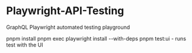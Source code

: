 # Playwright-API-Testing
GraphQL Playwright automated testing playground

pnpm install
pnpm exec playwright install --with-deps
pnpm test:ui - runs test with the UI
